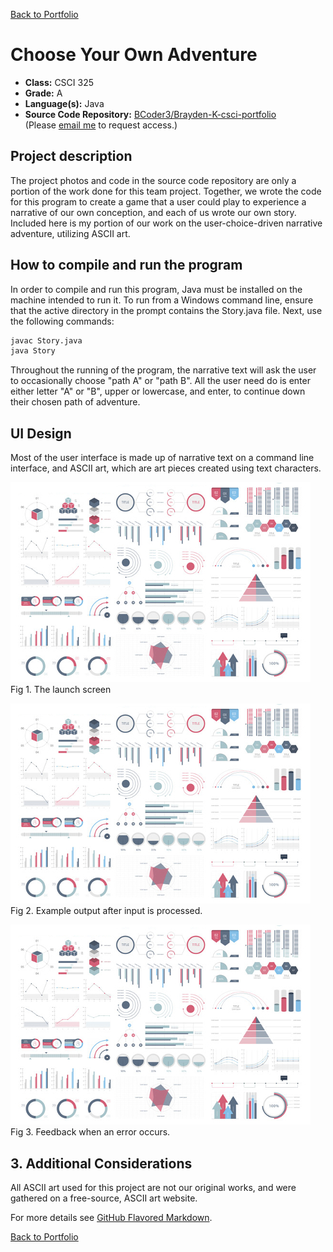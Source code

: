 [Back to Portfolio](./)

Choose Your Own Adventure
===============

-   **Class:** CSCI 325
-   **Grade:** A
-   **Language(s):** Java
-   **Source Code Repository:** [BCoder3/Brayden-K-csci-portfolio](https://github.com/BCoder3/source-code-repo-for-portfolio)  
    (Please [email me](mailto:BMKirkland@csustudent.net?subject=GitHub%20Access) to request access.)

## Project description

The project photos and code in the source code repository are only a portion of the work done for this team project. Together, we wrote the code for this program to create a game that a user could play to experience a narrative of our own conception, and each of us wrote our own story. Included here is my portion of our work on the user-choice-driven narrative adventure, utilizing ASCII art.

## How to compile and run the program

In order to compile and run this program, Java must be installed on the machine intended to run it. To run from a Windows command line, ensure that the active directory in the prompt contains the Story.java file. Next, use the following commands:

```bash
javac Story.java
java Story
```

Throughout the running of the program, the narrative text will ask the user to occasionally choose "path A" or "path B". All the user need do is enter either letter "A" or "B", upper or lowercase, and enter, to continue down their chosen path of adventure.

## UI Design

Most of the user interface is made up of narrative text on a command line interface, and ASCII art, which are art pieces created using text characters.

![screenshot](images/dummy_thumbnail.jpg)  
Fig 1. The launch screen

![screenshot](images/dummy_thumbnail.jpg)  
Fig 2. Example output after input is processed.

![screenshot](images/dummy_thumbnail.jpg)  
Fig 3. Feedback when an error occurs.

## 3. Additional Considerations

All ASCII art used for this project are not our original works, and were gathered on a free-source, ASCII art website.

For more details see [GitHub Flavored Markdown](https://guides.github.com/features/mastering-markdown/).

[Back to Portfolio](./)
